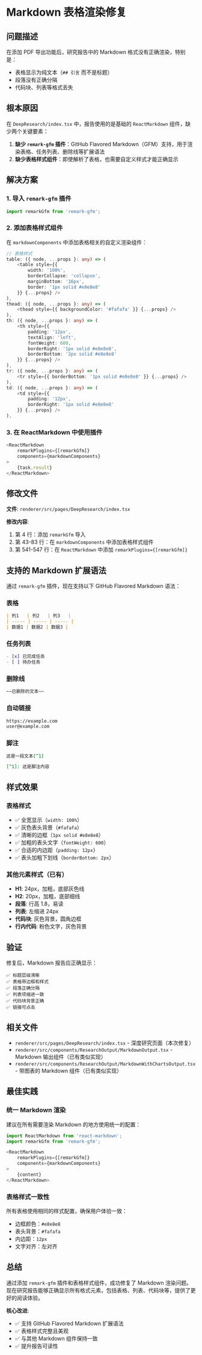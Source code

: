 # Markdown 表格渲染修复

## 问题描述

在添加 PDF 导出功能后，研究报告中的 Markdown 格式没有正确渲染，特别是：
- 表格显示为纯文本（`## 引言` 而不是标题）
- 段落没有正确分隔
- 代码块、列表等格式丢失

## 根本原因

在 `DeepResearch/index.tsx` 中，报告使用的是基础的 `ReactMarkdown` 组件，缺少两个关键要素：

1. **缺少 `remark-gfm` 插件**：GitHub Flavored Markdown（GFM）支持，用于渲染表格、任务列表、删除线等扩展语法
2. **缺少表格样式组件**：即使解析了表格，也需要自定义样式才能正确显示

## 解决方案

### 1. 导入 `remark-gfm` 插件

```typescript
import remarkGfm from 'remark-gfm';
```

### 2. 添加表格样式组件

在 `markdownComponents` 中添加表格相关的自定义渲染组件：

```typescript
// 表格样式
table: ({ node, ...props }: any) => (
    <table style={{ 
        width: '100%', 
        borderCollapse: 'collapse', 
        marginBottom: '16px',
        border: '1px solid #e8e8e8'
    }} {...props} />
),
thead: ({ node, ...props }: any) => (
    <thead style={{ backgroundColor: '#fafafa' }} {...props} />
),
th: ({ node, ...props }: any) => (
    <th style={{ 
        padding: '12px', 
        textAlign: 'left', 
        fontWeight: 600,
        borderRight: '1px solid #e8e8e8',
        borderBottom: '2px solid #e8e8e8'
    }} {...props} />
),
tr: ({ node, ...props }: any) => (
    <tr style={{ borderBottom: '1px solid #e8e8e8' }} {...props} />
),
td: ({ node, ...props }: any) => (
    <td style={{ 
        padding: '12px', 
        borderRight: '1px solid #e8e8e8'
    }} {...props} />
),
```

### 3. 在 ReactMarkdown 中使用插件

```typescript
<ReactMarkdown 
    remarkPlugins={[remarkGfm]}
    components={markdownComponents}
>
    {task.result}
</ReactMarkdown>
```

## 修改文件

**文件**: `renderer/src/pages/DeepResearch/index.tsx`

**修改内容**:

1. 第 4 行：添加 `remarkGfm` 导入
2. 第 43-83 行：在 `markdownComponents` 中添加表格样式组件
3. 第 541-547 行：在 `ReactMarkdown` 中添加 `remarkPlugins={[remarkGfm]}`

## 支持的 Markdown 扩展语法

通过 `remark-gfm` 插件，现在支持以下 GitHub Flavored Markdown 语法：

### 表格

```markdown
| 列1   | 列2   | 列3   |
| ----- | ----- | ----- |
| 数据1 | 数据2 | 数据3 |
```

### 任务列表

```markdown
- [x] 已完成任务
- [ ] 待办任务
```

### 删除线

```markdown
~~已删除的文本~~
```

### 自动链接

```markdown
https://example.com
user@example.com
```

### 脚注

```markdown
这是一段文本[^1]

[^1]: 这是脚注内容
```

## 样式效果

### 表格样式

- ✅ 全宽显示（`width: 100%`）
- ✅ 灰色表头背景（`#fafafa`）
- ✅ 清晰的边框（`1px solid #e8e8e8`）
- ✅ 加粗的表头文字（`fontWeight: 600`）
- ✅ 合适的内边距（`padding: 12px`）
- ✅ 表头加粗下划线（`borderBottom: 2px`）

### 其他元素样式（已有）

- **H1**: 24px，加粗，底部灰色线
- **H2**: 20px，加粗，底部细线
- **段落**: 行高 1.8，易读
- **列表**: 左缩进 24px
- **代码块**: 灰色背景，圆角边框
- **行内代码**: 粉色文字，灰色背景

## 验证

修复后，Markdown 报告应正确显示：

```
✅ 标题层级清晰
✅ 表格带边框和样式
✅ 段落正确分隔
✅ 列表项缩进一致
✅ 代码块背景正确
✅ 链接可点击
```

## 相关文件

- `renderer/src/pages/DeepResearch/index.tsx` - 深度研究页面（本次修复）
- `renderer/src/components/ResearchOutput/MarkdownOutput.tsx` - Markdown 输出组件（已有类似实现）
- `renderer/src/components/ResearchOutput/MarkdownWithChartsOutput.tsx` - 带图表的 Markdown 组件（已有类似实现）

## 最佳实践

### 统一 Markdown 渲染

建议在所有需要渲染 Markdown 的地方使用统一的配置：

```typescript
import ReactMarkdown from 'react-markdown';
import remarkGfm from 'remark-gfm';

<ReactMarkdown 
    remarkPlugins={[remarkGfm]}
    components={markdownComponents}
>
    {content}
</ReactMarkdown>
```

### 表格样式一致性

所有表格使用相同的样式配置，确保用户体验一致：

- 边框颜色：`#e8e8e8`
- 表头背景：`#fafafa`
- 内边距：`12px`
- 文字对齐：左对齐

## 总结

通过添加 `remark-gfm` 插件和表格样式组件，成功修复了 Markdown 渲染问题。现在研究报告能够正确显示所有格式元素，包括表格、列表、代码块等，提供了更好的阅读体验。

**核心改进**:
- ✅ 支持 GitHub Flavored Markdown 扩展语法
- ✅ 表格样式完整且美观
- ✅ 与其他 Markdown 组件保持一致
- ✅ 提升报告可读性
